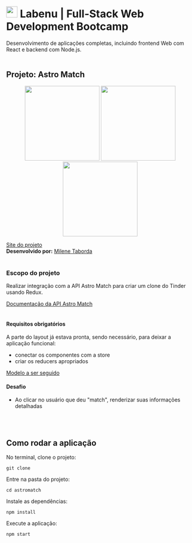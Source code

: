 #  <img  width='30' src='https://uploads-ssl.webflow.com/5e790d30d198385b09366d8f/5efbb5055f2478ba2bc322d0_icone_gif.gif'> Labenu | Full-Stack Web Development Bootcamp
Desenvolvimento de aplicações completas, incluindo frontend Web com React e backend com Node.js.
<br><br>

## Projeto: Astro Match

<p align="center">
  <img  width='200' src='https://user-images.githubusercontent.com/57155587/79593201-7e045000-80b1-11ea-8daa-77b4dfaf4e48.png'>
  <img  width='200' src='https://user-images.githubusercontent.com/57155587/79593143-64fb9f00-80b1-11ea-8d17-5137f2fe9bb1.png'>
  <img  width='200' src='https://user-images.githubusercontent.com/57155587/79593174-72b12480-80b1-11ea-9897-3c10e5626568.png'>
</p>


[Site do projeto](http://snotty-winter.surge.sh/)
<br>
**Desenvolvido por:** [Milene Taborda](https://www.linkedin.com/in/milene-taborda/)
<br><br>


### Escopo do projeto
Realizar integração com a API Astro Match para criar um clone do Tinder usando Redux.

[Documentação da API Astro Match](https://documenter.getpostman.com/view/7549981/SW12yx56?version=latest)
<br><br>


#### Requisitos obrigatórios

A parte do layout já estava pronta, sendo necessário, para deixar a aplicação funcional:
- conectar os componentes com a store
- criar os reducers apropriados

[Modelo a ser seguido](https://astro-match.surge.sh/)


#### Desafio

- Ao clicar no usuário que deu "match", renderizar suas informações detalhadas

<br><br>

## Como rodar a aplicação

No terminal, clone o projeto:
```
git clone 
```

Entre na pasta do projeto:
```
cd astromatch
```

Instale as dependências:
```
npm install
```

Execute a aplicação:
```
npm start 
```

<br>
